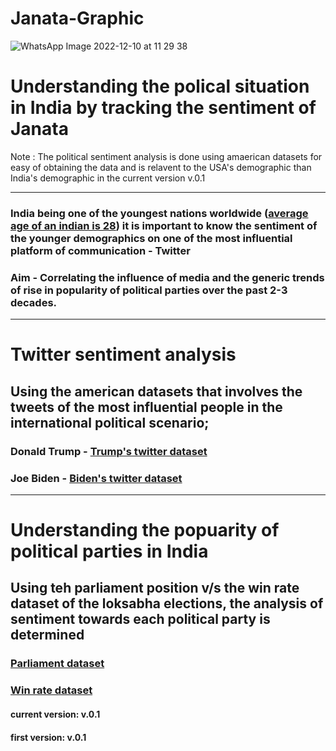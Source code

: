 # Janata-Graphic
![WhatsApp Image 2022-12-10 at 11 29 38](https://user-images.githubusercontent.com/81732369/206835167-95b8ce1b-2e22-416a-876d-5dab59c81d68.jpg)

# Understanding the polical situation in India by tracking the sentiment of Janata
Note : The political sentiment analysis is done using amaerican datasets for easy of obtaining the data and is relavent to the USA's demographic than India's demographic in the current version v.0.1
______

### India being one of the youngest nations worldwide ([average age  of an indian is 28](https://worldpopulationreview.com/country-rankings/median-age)) it is important to know the sentiment of the younger demographics on one of the most influential platform of communication - Twitter
### Aim - Correlating the influence of media and the generic trends of rise in popularity of political parties over the past 2-3 decades.
 ____

# Twitter sentiment analysis

## Using the american datasets that involves the tweets of the most influential people in the international political scenario; 
### Donald Trump - [Trump's twitter dataset](https://drive.google.com/file/d/1GHEjNc6thWrK-9fnYkn730l40ocrLVOD/view?usp=sharing)
### Joe Biden - [Biden's twitter dataset](https://drive.google.com/file/d/1CfRVneAuf_icpJT17jcqOYcw4TX3Fl_d/view?usp=sharing)
______

# Understanding the popuarity of political parties in India

## Using teh parliament position v/s the win rate dataset of the loksabha elections, the analysis of sentiment towards each political party is determined
### [Parliament dataset](https://drive.google.com/file/d/1YQdam_RzHtT0nI_mMQEAC_Y_cEVSHvrD/view?usp=sharing)
### [Win rate dataset](https://drive.google.com/file/d/1tpKxxedt2LUbMIEAxZ0QXz00_RpfYCsG/view?usp=sharing)

#### current version: v.0.1
#### first version: v.0.1
